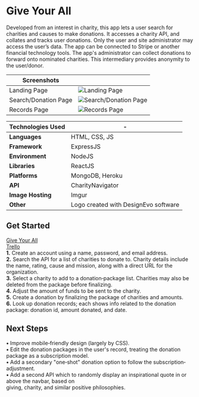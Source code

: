 # Give Your All #
Developed from an interest in charity, this app lets a user search for charities and causes to make donations. It accesses a charity API, and collates and tracks user donations. Only the user and site administrator may access the user’s data. The app can be connected to Stripe or another financial technology tools. The app's administrator can collect donations to forward onto nominated charities. This intermediary provides anonymity to the user/donor.

|Screenshots||
|----------------------|-|
|Landing Page|![Landing Page](https://i.imgur.com/Rjp88Zx.jpg?1)|
|Search/Donation Page|![Search/Donation Page](https://i.imgur.com/1Tpv3xK.png?1)|
|Records Page|![Records Page](https://i.imgur.com/0RkGW9k.jpg?1)|

|Technologies Used|-|
|-|-|
|**Languages**|HTML, CSS, JS|
|**Framework**|ExpressJS|
|**Environment**|NodeJS|
|**Libraries**|ReactJS|
|**Platforms**|MongoDB, Heroku|
|**API**|CharityNavigator|
|**Image Hosting**|Imgur|
|**Other**|Logo created with DesignEvo software|

## Get Started ##
[Give Your All](http://giveyourall.herokuapp.com "GiveYourAll")<br>
[Trello](https://trello.com/b/eaIztHJ3/giveyourall "Trello")<br>
**1.** Create an account using a name, password, and email address.<br>
**2.** Search the API for a list of charities to donate to. Charity details include the name, rating, cause and mission, along with a direct URL for the organization.<br>
**3.** Select a charity to add to a donation‐package list. Charities may also be deleted from the package before finalizing.<br>
**4.** Adjust the amount of funds to be sent to the charity. <br>
**5.** Create a donation by finalizing the package of charities and amounts.<br>
**6.** Look up donation records; each shows info related to the donation package: donation id, amount donated, and date.<br>

## Next Steps ##
**•** Improve mobile‐friendly design (largely by CSS).<br>
**•** Edit the donation packages in the user's record, treating the donation package as a subscription model.<br>
**•** Add a secondary "one‐shot" donation option to follow the subscription‐adjustment.<br>
**•** Add a second API which to randomly display an inspirational quote in or above the navbar, based on <br>giving, charity, and similar positive philosophies.<br>